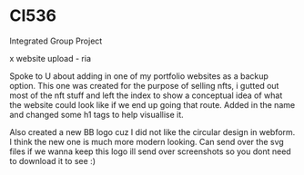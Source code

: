 # CI536
Integrated Group Project 

x
website upload - ria

Spoke to U about adding in one of my portfolio websites as a backup option. This one was created for the purpose of selling nfts, i gutted out most of the nft stuff and left the index to show a conceptual idea of what the website could look like if we end up going that route.
Added in the name and changed some h1 tags to help visuallise it.

Also created a new BB logo cuz I did not like the circular design in webform. I think the new one is much more modern looking. Can send over the svg files if we wanna keep this logo 
ill send over screenshots so you dont need to download it to see :)
